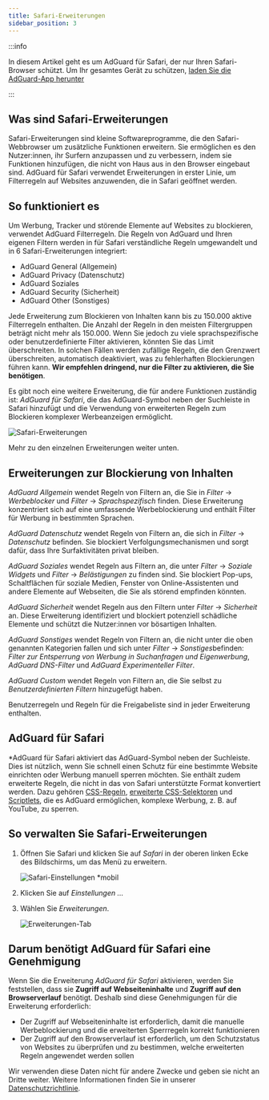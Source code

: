 ```yaml
---
title: Safari-Erweiterungen
sidebar_position: 3
---
```


:::info

In diesem Artikel geht es um AdGuard für Safari, der nur Ihren Safari-Browser schützt. Um Ihr gesamtes Gerät zu schützen, [laden Sie die AdGuard-App herunter](https://agrd.io/download-kb-adblock)

:::

## Was sind Safari-Erweiterungen

Safari-Erweiterungen sind kleine Softwareprogramme, die den Safari-Webbrowser um zusätzliche Funktionen erweitern. Sie ermöglichen es den Nutzer:innen, ihr Surfern anzupassen und zu verbessern, indem sie Funktionen hinzufügen, die nicht von Haus aus in den Browser eingebaut sind. AdGuard für Safari verwendet Erweiterungen in erster Linie, um Filterregeln auf Websites anzuwenden, die in Safari geöffnet werden.

## So funktioniert es

Um Werbung, Tracker und störende Elemente auf Websites zu blockieren, verwendet AdGuard Filterregeln. Die Regeln von AdGuard und Ihren eigenen Filtern werden in für Safari verständliche Regeln umgewandelt und in 6 Safari-Erweiterungen integriert:

- AdGuard General (Allgemein)
- AdGuard Privacy (Datenschutz)
- AdGuard Soziales
- AdGuard Security (Sicherheit)
- AdGuard Other (Sonstiges)

Jede Erweiterung zum Blockieren von Inhalten kann bis zu 150.000 aktive Filterregeln enthalten. Die Anzahl der Regeln in den meisten Filtergruppen beträgt nicht mehr als 150.000. Wenn Sie jedoch zu viele sprachspezifische oder benutzerdefinierte Filter aktivieren, könnten Sie das Limit überschreiten. In solchen Fällen werden zufällige Regeln, die den Grenzwert überschreiten, automatisch deaktiviert, was zu fehlerhaften Blockierungen führen kann. **Wir empfehlen dringend, nur die Filter zu aktivieren, die Sie benötigen**.

Es gibt noch eine weitere Erweiterung, die für andere Funktionen zuständig ist: *AdGuard für Safari*, die das AdGuard-Symbol neben der Suchleiste in Safari hinzufügt und die Verwendung von erweiterten Regeln zum Blockieren komplexer Werbeanzeigen ermöglicht.

![Safari-Erweiterungen](https://cdn.adtidy.org/content/kb/ad_blocker/safari/adguard-for-safari-icon1.png)

Mehr zu den einzelnen Erweiterungen weiter unten.

## Erweiterungen zur Blockierung von Inhalten

*AdGuard Allgemein* wendet Regeln von Filtern an, die Sie in *Filter* → *Werbeblocker* und *Filter* → *Sprachspezifisch* finden. Diese Erweiterung konzentriert sich auf eine umfassende Werbeblockierung und enthält Filter für Werbung in bestimmten Sprachen.

*AdGuard Datenschutz* wendet Regeln von Filtern an, die sich in *Filter* → *Datenschutz* befinden. Sie blockiert Verfolgungsmechanismen und sorgt dafür, dass Ihre Surfaktivitäten privat bleiben.

*AdGuard Soziales* wendet Regeln aus Filtern an, die unter *Filter* → *Soziale Widgets* und *Filter* → *Belästigungen* zu finden sind. Sie blockiert Pop-ups, Schaltflächen für soziale Medien, Fenster von Online-Assistenten und andere Elemente auf Webseiten, die Sie als störend empfinden könnten.

*AdGuard Sicherheit* wendet Regeln aus den Filtern unter *Filter* → *Sicherheit* an. Diese Erweiterung identifiziert und blockiert potenziell schädliche Elemente und schützt die Nutzer:innen vor bösartigen Inhalten.

*AdGuard Sonstiges* wendet Regeln von Filtern an, die nicht unter die oben genannten Kategorien fallen und sich unter *Filter* → *Sonstiges*befinden: *Filter zur Entsperrung von Werbung in Suchanfragen und Eigenwerbung*, *AdGuard DNS-Filter* und *AdGuard Experimenteller Filter*.

*AdGuard Custom* wendet Regeln von Filtern an, die Sie selbst zu *Benutzerdefinierten Filtern* hinzugefügt haben.

Benutzerregeln und Regeln für die Freigabeliste sind in jeder Erweiterung enthalten.

## AdGuard für Safari

*AdGuard für Safari aktiviert das AdGuard-Symbol neben der Suchleiste. Dies ist nützlich, wenn Sie schnell einen Schutz für eine bestimmte Website einrichten oder Werbung manuell sperren möchten. Sie enthält zudem erweiterte Regeln, die nicht in das von Safari unterstützte Format konvertiert werden. Dazu gehören [CSS-Regeln](/general/ad-filtering/create-own-filters#cosmetic-css-rules), [erweiterte CSS-Selektoren](/general/ad-filtering/create-own-filters#extended-css-selectors) und [Scriptlets](/general/ad-filtering/create-own-filters#scriptlets), die es AdGuard ermöglichen, komplexe Werbung, z. B. auf YouTube, zu sperren.

## So verwalten Sie Safari-Erweiterungen

1. Öffnen Sie Safari und klicken Sie auf *Safari* in der oberen linken Ecke des Bildschirms, um das Menü zu erweitern.

    ![Safari-Einstellungen *mobil](https://cdn.adtidy.org/content/kb/ad_blocker/safari/adguard-for-safari-settings1.png)

1. Klicken Sie auf *Einstellungen …*

1. Wählen Sie *Erweiterungen*.

    ![Erweiterungen-Tab](https://cdn.adtidy.org/content/kb/ad_blocker/safari/adguard-for-safari-extensions1.png)

## Darum benötigt AdGuard für Safari eine Genehmigung

Wenn Sie die Erweiterung *AdGuard für Safari* aktivieren, werden Sie feststellen, dass sie **Zugriff auf Webseiteninhalte** und **Zugriff auf den Browserverlauf** benötigt. Deshalb sind diese Genehmigungen für die Erweiterung erforderlich:

- Der Zugriff auf Webseiteninhalte ist erforderlich, damit die manuelle Werbeblockierung und die erweiterten Sperrregeln korrekt funktionieren
- Der Zugriff auf den Browserverlauf ist erforderlich, um den Schutzstatus von Websites zu überprüfen und zu bestimmen, welche erweiterten Regeln angewendet werden sollen

Wir verwenden diese Daten nicht für andere Zwecke und geben sie nicht an Dritte weiter. Weitere Informationen finden Sie in unserer [Datenschutzrichtlinie](https://adguard.com/privacy.html).
